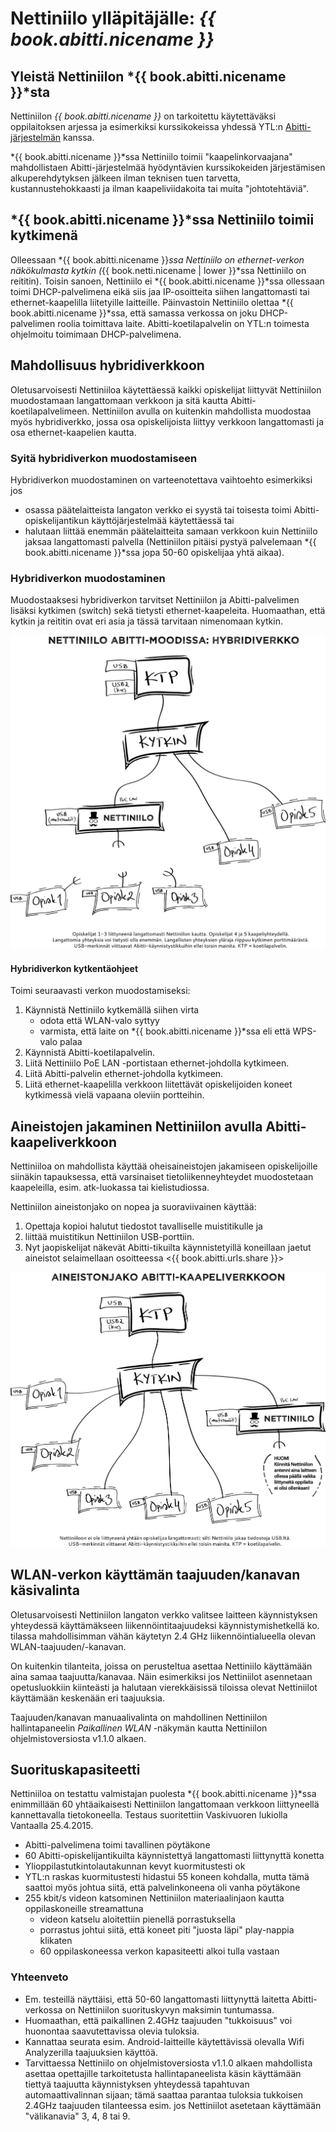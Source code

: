 # Nettiniilo ylläpitäjälle: *{{ book.abitti.nicename }}*

<!-- toc -->

## Yleistä Nettiniilon *{{ book.abitti.nicename }}*sta

Nettiniilon *{{ book.abitti.nicename }}* on tarkoitettu käytettäväksi oppilaitoksen arjessa ja esimerkiksi kurssikokeissa yhdessä YTL:n [Abitti-järjestelmän](http://www.abitti.fi/) kanssa.

*{{ book.abitti.nicename }}*ssa Nettiniilo toimii "kaapelinkorvaajana" mahdollistaen Abitti-järjestelmää hyödyntävien kurssikokeiden järjestämisen alkuperehdytyksen jälkeen ilman teknisen tuen tarvetta, kustannustehokkaasti ja ilman kaapeliviidakoita tai muita "johtotehtäviä".


## *{{ book.abitti.nicename }}*ssa Nettiniilo toimii kytkimenä

Olleessaan *{{ book.abitti.nicename }}*ssa Nettiniilo on ethernet-verkon näkökulmasta kytkin (*{{ book.netti.nicename | lower }}*ssa Nettiniilo on reititin). Toisin sanoen, Nettiniilo ei *{{ book.abitti.nicename }}*ssa ollessaan toimi DHCP-palvelimena eikä siis jaa IP-osoitteita siihen langattomasti tai ethernet-kaapelilla liitetyille laitteille. Päinvastoin Nettiniilo olettaa *{{ book.abitti.nicename }}*ssa, että samassa verkossa on joku DHCP-palvelimen roolia toimittava laite. Abitti-koetilapalvelin on YTL:n toimesta ohjelmoitu toimimaan DHCP-palvelimena.


## Mahdollisuus hybridiverkkoon

Oletusarvoisesti Nettiniiloa käytettäessä kaikki opiskelijat liittyvät Nettiniilon muodostamaan langattomaan verkkoon ja sitä kautta Abitti-koetilapalvelimeen. Nettiniilon avulla on kuitenkin mahdollista muodostaa myös hybridiverkko, jossa osa opiskelijoista liittyy verkkoon langattomasti ja osa ethernet-kaapelien kautta.


### Syitä hybridiverkon muodostamiseen

Hybridiverkon muodostaminen on varteenotettava vaihtoehto esimerkiksi jos

- osassa päätelaitteista langaton verkko ei syystä tai toisesta toimi Abitti-opiskelijantikun käyttöjärjestelmää käytettäessä tai
- halutaan liittää enemmän päätelaitteita samaan verkkoon kuin Nettiniilo jaksaa langattomasti palvella (Nettiniilon pitäisi pystyä palvelemaan *{{ book.abitti.nicename }}*ssa jopa 50-60 opiskelijaa yhtä aikaa).

### Hybridiverkon muodostaminen

Muodostaaksesi hybridiverkon tarvitset Nettiniilon ja Abitti-palvelimen lisäksi kytkimen (switch) sekä tietysti ethernet-kaapeleita. Huomaathan, että kytkin ja reititin ovat eri asia ja tässä tarvitaan nimenomaan kytkin.

![Abitti-verkko, jossa sekä langattomasti että kaapeleilla liittyneitä opiskelijoita](/images/abitti_hybridiverkko.png)

#### Hybridiverkon kytkentäohjeet

Toimi seuraavasti verkon muodostamiseksi:

1. Käynnistä Nettiniilo kytkemällä siihen virta
	- odota että WLAN-valo syttyy
	- varmista, että laite on *{{ book.abitti.nicename }}*ssa eli että WPS-valo palaa
2. Käynnistä Abitti-koetilapalvelin.
3. Liitä Nettiniilo PoE LAN -portistaan ethernet-johdolla kytkimeen.
4. Liitä Abitti-palvelin ethernet-johdolla kytkimeen.
5. Liitä ethernet-kaapelilla verkkoon liitettävät opiskelijoiden koneet kytkimessä vielä vapaana oleviin portteihin.



## Aineistojen jakaminen Nettiniilon avulla Abitti-kaapeliverkkoon

Nettiniiloa on mahdollista käyttää oheisaineistojen jakamiseen opiskelijoille siinäkin tapauksessa, että varsinaiset tietoliikenneyhteydet muodostetaan kaapeleilla, esim. atk-luokassa tai kielistudiossa.

Nettiniilon aineistonjako on nopea ja suoraviivainen käyttää:

1. Opettaja kopioi halutut tiedostot tavalliselle muistitikulle ja
2. liittää muistitikun Nettiniilon USB-porttiin.
3. Nyt jaopiskelijat näkevät Abitti-tikuilta käynnistetyillä koneillaan jaetut aineistot selaimellaan osoitteessa <{{ book.abitti.urls.share }}>

![Aineistonjako kaapeliverkossa Nettiniilon avulla](/images/abitti_aineistonjako-kaapeliverkkoon.png)

## WLAN-verkon käyttämän taajuuden/kanavan käsivalinta

Oletusarvoisesti Nettiniilon langaton verkko valitsee laitteen käynnistyksen yhteydessä käyttämäkseen liikennöintitaajuudeksi käynnistymishetkellä ko. tilassa mahdollisimman vähän käytetyn 2.4 GHz liikennöintialueella olevan WLAN-taajuuden/-kanavan.

On kuitenkin tilanteita, joissa on perusteltua asettaa Nettiniilo käyttämään aina samaa taajuutta/kanavaa. Näin esimerkiksi jos Nettiniilot asennetaan opetusluokkiin kiinteästi ja halutaan vierekkäisissä tiloissa olevat Nettiniilot käyttämään keskenään eri taajuuksia.

Taajuuden/kanavan manuaalivalinta on mahdollinen Nettiniilon hallintapaneelin *Paikallinen WLAN* -näkymän kautta Nettiniilon ohjelmistoversiosta v1.1.0 alkaen.



## Suorituskapasiteetti

Nettiniiloa on testattu valmistajan puolesta *{{ book.abitti.nicename }}*ssa enimmillään 60 yhtäaikaisesti Nettiniilon langattomaan verkkoon liittyneellä kannettavalla tietokoneella. Testaus suoritettiin Vaskivuoren lukiolla Vantaalla 25.4.2015.

- Abitti-palvelimena toimi tavallinen pöytäkone
- 60 Abitti-opiskelijantikuilta käynnistettyä langattomasti liittynyttä konetta
- Ylioppilastutkintolautakunnan kevyt kuormitustesti ok
- YTL:n raskas kuormitustesti hidastui 55 koneen kohdalla, mutta tämä saattoi myös johtua siitä, että palvelinkoneena oli vanha pöytäkone
- 255 kbit/s videon katsominen Nettiniilon materiaalinjaon kautta oppilaskoneille streamattuna
	- videon katselu aloitettiin pienellä porrastuksella
	- porrastus johtui siitä, että koneet piti "juosta läpi" play-nappia klikaten
	- 60 oppilaskoneessa verkon kapasiteetti alkoi tulla vastaan

### Yhteenveto

- Em. testeillä näyttäisi, että 50-60 langattomasti liittynyttä laitetta Abitti-verkossa on Nettiniilon suorituskyvyn maksimin tuntumassa.
- Huomaathan, että paikallinen 2.4GHz taajuuden "tukkoisuus" voi huonontaa saavutettavissa olevia tuloksia.
- Kannattaa seurata esim. Android-laitteille käytettävissä olevalla Wifi Analyzerilla taajuuksien käyttöä.
- Tarvittaessa Nettiniilo on ohjelmistoversiosta v1.1.0 alkaen mahdollista asettaa opettajille tarkoitetusta hallintapaneelista käsin käyttämään tiettyä taajuutta käynnistyksen yhteydessä tapahtuvan automaattivalinnan sijaan; tämä saattaa parantaa tuloksia tukkoisen 2.4GHz taajuuden tilanteessa esim. jos Nettiniilot asetetaan käyttämään "välikanavia" 3, 4, 8 tai 9.